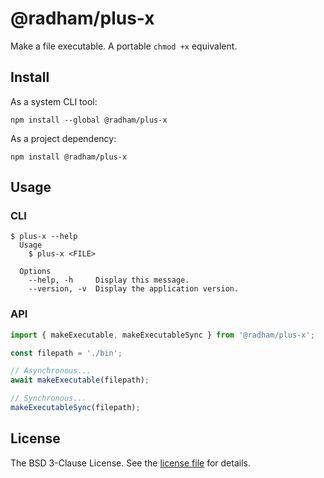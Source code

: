 @radham/plus-x
==============

Make a file executable. A portable `chmod +x` equivalent.

Install
-------

As a system CLI tool:

```shell
npm install --global @radham/plus-x
```

As a project dependency:

```shell
npm install @radham/plus-x
```

Usage
-----

### CLI

```sh-session
$ plus-x --help
  Usage
    $ plus-x <FILE>

  Options
    --help, -h     Display this message.
    --version, -v  Display the application version.
```

### API

```typescript
import { makeExecutable, makeExecutableSync } from '@radham/plus-x';

const filepath = './bin';

// Asynchronous...
await makeExecutable(filepath);

// Synchronous...
makeExecutableSync(filepath);
```

License
-------
The BSD 3-Clause License. See the [license file](LICENSE) for details.
